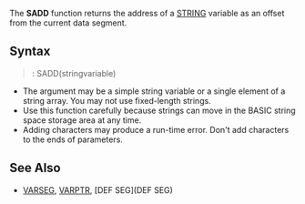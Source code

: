The **SADD** function returns the address of a [STRING](STRING) variable as an offset from the current data segment.


## Syntax

> : SADD(stringvariable)


* The argument may be a simple string variable or a single element of a string array. You may not use fixed-length strings.
* Use this function carefully because strings can move in the BASIC string space storage area at any time.
* Adding characters may produce a run-time error. Don't add characters to the ends of parameters.


## See Also
 
* [VARSEG](VARSEG), [VARPTR](VARPTR), [DEF SEG](DEF SEG)




